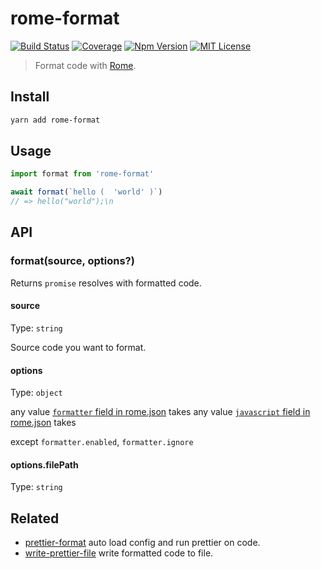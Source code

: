 # rome-format

[![Build Status][github_actions_badge]][github_actions_link]
[![Coverage][coveralls_badge]][coveralls_link]
[![Npm Version][package_version_badge]][package_link]
[![MIT License][license_badge]][license_link]

[github_actions_badge]: https://img.shields.io/github/workflow/status/fisker/rome-format/CI/master?style=flat-square
[github_actions_link]: https://github.com/fisker/rome-format/actions?query=branch%3Amaster
[coveralls_badge]: https://img.shields.io/coveralls/github/fisker/rome-format/master?style=flat-square
[coveralls_link]: https://coveralls.io/github/fisker/rome-format?branch=master
[license_badge]: https://img.shields.io/npm/l/rome-format.svg?style=flat-square
[license_link]: https://github.com/fisker/rome-format/blob/master/license
[package_version_badge]: https://img.shields.io/npm/v/rome-format.svg?style=flat-square
[package_link]: https://www.npmjs.com/package/rome-format


> Format code with [Rome](https://rome.tools/).

## Install

```bash
yarn add rome-format
```

## Usage

```js
import format from 'rome-format'

await format(`hello (  'world' )`)
// => hello("world");\n
```

## API

### format(source, options?)

Returns `promise` resolves with formatted code.

#### source

Type: `string`

Source code you want to format.

#### options

Type: `object`

any value [`formatter` field in rome.json](https://docs.rome.tools/configuration/#formatter) takes
any value [`javascript` field in rome.json](https://docs.rome.tools/configuration/#javascript) takes

except `formatter.enabled`, `formatter.ignore`

#### options.filePath

Type: `string`

## Related

- [prettier-format](https://github.com/fisker/prettier-format) auto load config and run prettier on code.
- [write-prettier-file](https://github.com/fisker/write-prettier-file) write formatted code to file.
